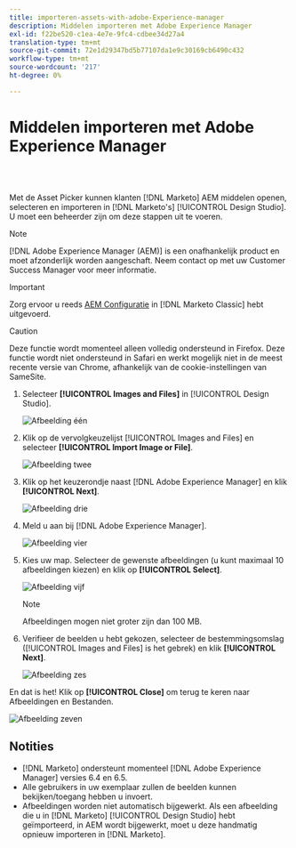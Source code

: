 ```yaml
---
title: importeren-assets-with-adobe-Experience-manager
description: Middelen importeren met Adobe Experience Manager
exl-id: f22be520-c1ea-4e7e-9fc4-cdbee34d27a4
translation-type: tm+mt
source-git-commit: 72e1d29347bd5b77107da1e9c30169cb6490c432
workflow-type: tm+mt
source-wordcount: '217'
ht-degree: 0%

---
```


# Middelen importeren met Adobe Experience Manager

<br> 

Met de Asset Picker kunnen klanten [!DNL Marketo] AEM middelen openen, selecteren en importeren in [!DNL Marketo's] [!UICONTROL Design Studio]. U moet een beheerder zijn om deze stappen uit te voeren.

>[!NOTE]
>[!DNL Adobe Experience Manager (AEM)] is een onafhankelijk product en moet afzonderlijk worden aangeschaft. Neem contact op met uw Customer Success Manager voor meer informatie.

>[!IMPORTANT]
>Zorg ervoor u reeds [AEM Configuratie](https://docs.marketo.com/x/FwPLAQ) in [!DNL Marketo Classic] hebt uitgevoerd.

>[!CAUTION]
>
>Deze functie wordt momenteel alleen volledig ondersteund in Firefox. Deze functie wordt niet ondersteund in Safari en werkt mogelijk niet in de meest recente versie van Chrome, afhankelijk van de cookie-instellingen van SameSite.

1. Selecteer **[!UICONTROL Images and Files]** in [!UICONTROL Design Studio].

   ![Afbeelding één](/help/sky/assets/design-studio/importing-assets-with-adobe-experience-manager/importing-assets-with-adobe-experience-manager-1.png)

1. Klik op de vervolgkeuzelijst [!UICONTROL Images and Files] en selecteer **[!UICONTROL Import Image or File]**.

   ![Afbeelding twee](/help/sky/assets/design-studio/importing-assets-with-adobe-experience-manager/importing-assets-with-adobe-experience-manager-2.png)

1. Klik op het keuzerondje naast [!DNL Adobe Experience Manager] en klik **[!UICONTROL Next]**.

   ![Afbeelding drie](/help/sky/assets/design-studio/importing-assets-with-adobe-experience-manager/importing-assets-with-adobe-experience-manager-3.png)

1. Meld u aan bij [!DNL Adobe Experience Manager].

   ![Afbeelding vier](/help/sky/assets/design-studio/importing-assets-with-adobe-experience-manager/importing-assets-with-adobe-experience-manager-4.png)

1. Kies uw map. Selecteer de gewenste afbeeldingen (u kunt maximaal 10 afbeeldingen kiezen) en klik op **[!UICONTROL Select]**.

   ![Afbeelding vijf](/help/sky/assets/design-studio/importing-assets-with-adobe-experience-manager/importing-assets-with-adobe-experience-manager-5.png)

   >[!NOTE]
   >
   >Afbeeldingen mogen niet groter zijn dan 100 MB.

1. Verifieer de beelden u hebt gekozen, selecteer de bestemmingsomslag ([!UICONTROL Images and Files] is het gebrek) en klik **[!UICONTROL Next]**.

   ![Afbeelding zes](/help/sky/assets/design-studio/importing-assets-with-adobe-experience-manager/importing-assets-with-adobe-experience-manager-6.png)

En dat is het! Klik op **[!UICONTROL Close]** om terug te keren naar Afbeeldingen en Bestanden.

![Afbeelding zeven](/help/sky/assets/design-studio/importing-assets-with-adobe-experience-manager/importing-assets-with-adobe-experience-manager-7.png)

## Notities

* [!DNL Marketo] ondersteunt momenteel  [!DNL Adobe Experience Manager] versies 6.4 en 6.5.
* Alle gebruikers in uw exemplaar zullen de beelden kunnen bekijken/toegang hebben u invoert.
* Afbeeldingen worden niet automatisch bijgewerkt. Als een afbeelding die u in [!DNL Marketo] [!UICONTROL Design Studio] hebt geïmporteerd, in AEM wordt bijgewerkt, moet u deze handmatig opnieuw importeren in [!DNL Marketo].
